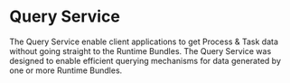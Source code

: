 # Query Service

The Query Service enable client applications to get Process & Task data without going straight to the Runtime Bundles.
The Query Service was designed to enable efficient querying mechanisms for data generated by one or more Runtime Bundles. 

